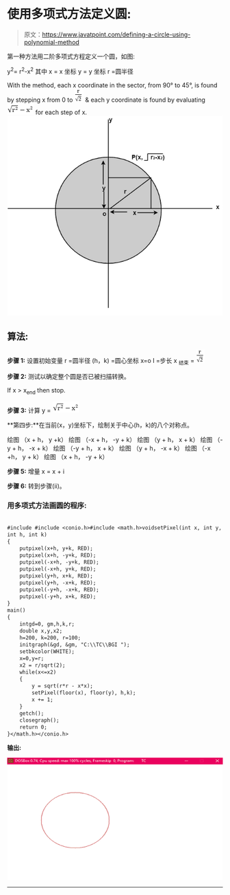 # 使用多项式方法定义圆:

> 原文：<https://www.javatpoint.com/defining-a-circle-using-polynomial-method>

第一种方法用二阶多项式方程定义一个圆，如图:

y<sup>2</sup>= r<sup>2</sup>-x<sup>2</sup>
其中 x = x 坐标
y = y 坐标
r =圆半径

With the method, each x coordinate in the sector, from 90° to 45°, is found by stepping x from 0 to ![Defining a circle using Polynomial Method](img/1edbb7058d9c3443d416f5d041799e46.png) & each y coordinate is found by evaluating ![Defining a circle using Polynomial Method](img/1e70e6d95844f444003980296e4f6f93.png) for each step of x. ![Defining a circle using Polynomial Method](img/7b1eb66dec653f0fb8106841e9724b72.png)

## 算法:

**步骤 1:** 设置初始变量
r =圆半径
(h，k) =圆心坐标
x=o
I =步长
x <sub>结束</sub> = ![Defining a circle using Polynomial Method](img/1edbb7058d9c3443d416f5d041799e46.png)

**步骤 2:** 测试以确定整个圆是否已被扫描转换。

If x > x<sub>end</sub> then stop.

**步骤 3:** 计算 y = ![Defining a circle using Polynomial Method](img/1e70e6d95844f444003980296e4f6f93.png)

**第四步:**在当前(x，y)坐标下，绘制关于中心(h，k)的八个对称点。

绘图 （x + h， y +k） 绘图 （-x + h， -y + k）
绘图 （y + h， x + k） 绘图 （-y + h， -x + k）
绘图 （-y + h， x + k） 绘图 （y + h， -x + k）
绘图 （-x +h， y + k） 绘图 （x + h， -y + k）

**步骤 5:** 增量 x = x + i

**步骤 6:** 转到步骤(ii)。

### 用多项式方法画圆的程序:

```

#include #include <conio.h>#include <math.h>voidsetPixel(int x, int y, int h, int k)
{
	putpixel(x+h, y+k, RED);
	putpixel(x+h, -y+k, RED);
	putpixel(-x+h, -y+k, RED);
	putpixel(-x+h, y+k, RED);
	putpixel(y+h, x+k, RED);
	putpixel(y+h, -x+k, RED);
	putpixel(-y+h, -x+k, RED);
	putpixel(-y+h, x+k, RED);
}
main()
{
	intgd=0, gm,h,k,r;
	double x,y,x2;
	h=200, k=200, r=100;
	initgraph(&gd, &gm, "C:\\TC\\BGI ");
	setbkcolor(WHITE);
	x=0,y=r;
	x2 = r/sqrt(2);
	while(x<=x2)
	{
		y = sqrt(r*r - x*x);
		setPixel(floor(x), floor(y), h,k);
		x += 1;
	}
	getch();
	closegraph();
	return 0;
}</math.h></conio.h> 
```

**输出:**

![Defining a circle using Polynomial Method](img/9fc3dc41245bfcf6a2b795f4d21325e3.png)

* * *